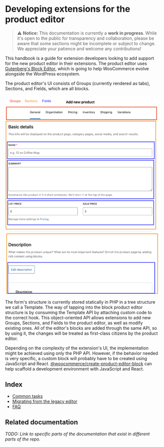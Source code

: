 # Developing extensions for the product editor

> ⚠️ **Notice:** This documentation is currently a **work in progress**. While it's open to the public for transparency and collaboration, please be aware that some sections might be incomplete or subject to change. We appreciate your patience and welcome any contributions!

This handbook is a guide for extension developers looking to add support for the new product editor in their extensions. The product editor uses [Gutenberg's Block Editor](https://github.com/WordPress/gutenberg/tree/trunk/packages/block-editor), which is going to help WooCommerce evolve alongside the WordPress ecosystem.

The product editor's UI consists of Groups (currently rendered as tabs), Sections, and Fields, which are all blocks.

![Product editor structure](_media/block-product-editor-structure.png)

The form's structure is currently stored statically in PHP in a tree structure we call a Template. The way of tapping into the block product editor structure is by consuming the Template API by attaching custom code to the correct hook. This object-oriented API allows extensions to add new Groups, Sections, and Fields to the product editor, as well as modify existing ones. All of the editor's blocks are added through the same API, so by using it, the changes will be treated as first-class citizens by the product editor.

Depending on the complexity of the extension's UI, the implementation might be achieved using only the PHP API. However, if the behavior needed is very specific, a custom block will probably have to be created using JavaScript and React. [@woocommerce/create-product-editor-block](../../packages/js/create-product-editor-block/README.md) can help scaffold a development environment with JavaScript and React.


## Index

- [Common tasks](common-tasks.md)
- [Migrating from the legacy editor](migrating-from-the-legacy-editor.md)
- [FAQ](faq.md)

## Related documentation

_TODO: Link to specific parts of the documentation that exist in different parts of the repo._
